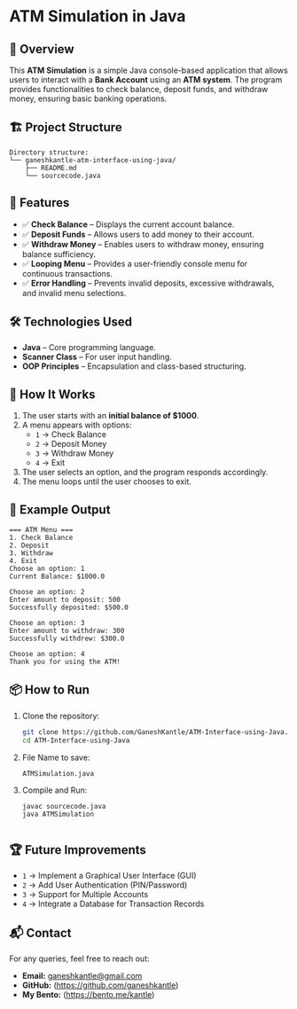 # ATM Simulation in Java

## 📌 Overview
This **ATM Simulation** is a simple Java console-based application that allows users to interact with a **Bank Account** using an **ATM system**. The program provides functionalities to check balance, deposit funds, and withdraw money, ensuring basic banking operations.


## 🏗 Project Structure
```
Directory structure:
└── ganeshkantle-atm-interface-using-java/
    ├── README.md
    └── sourcecode.java
```

## 🚀 Features
- ✅ **Check Balance** – Displays the current account balance.
- ✅ **Deposit Funds** – Allows users to add money to their account.
- ✅ **Withdraw Money** – Enables users to withdraw money, ensuring balance sufficiency.
- ✅ **Looping Menu** – Provides a user-friendly console menu for continuous transactions.
- ✅ **Error Handling** – Prevents invalid deposits, excessive withdrawals, and invalid menu selections.

## 🛠 Technologies Used
- **Java** – Core programming language.
- **Scanner Class** – For user input handling.
- **OOP Principles** – Encapsulation and class-based structuring.

## 📌 How It Works
1. The user starts with an **initial balance of $1000**.
2. A menu appears with options:
   - `1` → Check Balance
   - `2` → Deposit Money
   - `3` → Withdraw Money
   - `4` → Exit
3. The user selects an option, and the program responds accordingly.
4. The menu loops until the user chooses to exit.

## 📜 Example Output
```
=== ATM Menu ===
1. Check Balance
2. Deposit
3. Withdraw
4. Exit
Choose an option: 1
Current Balance: $1000.0

Choose an option: 2
Enter amount to deposit: 500
Successfully deposited: $500.0

Choose an option: 3
Enter amount to withdraw: 300
Successfully withdrew: $300.0

Choose an option: 4
Thank you for using the ATM!
```


## 📦 How to Run

1. Clone the repository:
   ```sh
   git clone https://github.com/GaneshKantle/ATM-Interface-using-Java.git
   cd ATM-Interface-using-Java
   
2. File Name to save:
   ```
   ATMSimulation.java
   
3. Compile and Run:
   ```
   javac sourcecode.java
   java ATMSimulation


## 🏆 Future Improvements
- `1` → Implement a Graphical User Interface (GUI)
- `2` → Add User Authentication (PIN/Password)
- `3` → Support for Multiple Accounts
- `4` → Integrate a Database for Transaction Records


## 📬 Contact
For any queries, feel free to reach out:
- **Email:** ganeshkantle@gmail.com
- **GitHub:** (https://github.com/ganeshkantle)
- **My Bento:** (https://bento.me/kantle)
